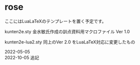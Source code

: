 # rose

ここにはLuaLaTeXのテンプレートを置く予定です。

kunten2e.sty 金水敏氏作成の訓点資料用マクロファイル Ver 1.0

kunten2e-lua2.sty 同上のVer 2.0 をLuaLaTeX対応に変更したもの

2022-05-05  
2022-10-05 追記

